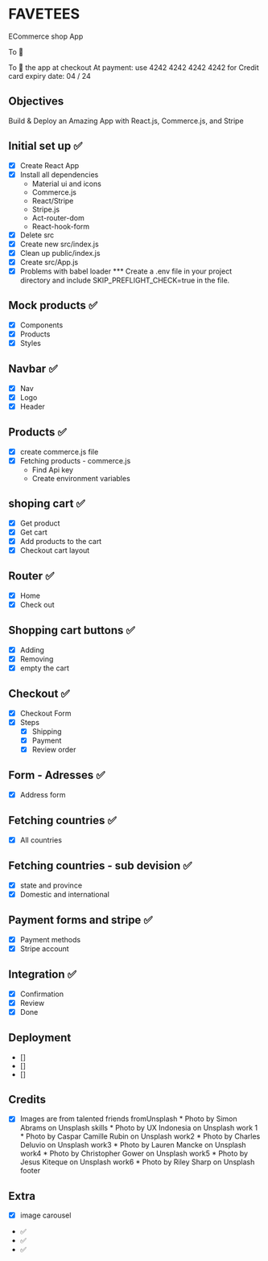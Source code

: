 # FAVETEES

ECommerce shop App

To :rocket:

To :test_tube: the app at checkout
At payment: use  4242 4242 4242 4242 for Credit card
expiry date: 04 / 24


<!-- ![example-site](example-site.gif) -->

## Objectives
Build & Deploy an Amazing App with React.js, Commerce.js, and Stripe

## Initial set up ✅

* [x] Create React App
* [x] Install all dependencies
    * Material ui and icons
    * Commerce.js
    * React/Stripe
    * Stripe.js
    * Act-router-dom
    * React-hook-form
* [x] Delete src
* [x] Create new src/index.js
* [x] Clean up public/index.js
* [x] Create src/App.js
* [x] Problems with babel loader
      *** Create a .env file in your project directory and include SKIP_PREFLIGHT_CHECK=true in the file.

## Mock products ✅

* [x] Components
* [x] Products
* [x] Styles

## Navbar ✅

* [x] Nav
* [x] Logo
* [x] Header

## Products ✅

* [x] create commerce.js file
* [x] Fetching products - commerce.js
     * Find Api key
     * Create environment variables

## shoping cart ✅

* [x] Get product
* [x] Get cart
* [x] Add products to the cart
* [x] Checkout cart layout

## Router ✅

* [x] Home
* [x] Check out

## Shopping cart buttons ✅

* [x] Adding
* [x] Removing
* [x] empty the cart
## Checkout ✅

*  [x] Checkout Form
*   [x] Steps
    * [x] Shipping
    * [x] Payment
    * [x] Review order

## Form - Adresses ✅

* [x] Address form
## Fetching countries ✅

* [x] All countries
## Fetching countries - sub devision ✅

* [x] state and province
* [x] Domestic and international
## Payment forms and stripe ✅

* [x] Payment methods
* [x] Stripe account

## Integration  ✅

* [x] Confirmation
* [x] Review
* [x] Done

## Deployment

* []
* []
* []

## Credits

* [x] Images are from talented friends fromUnsplash
      * Photo by Simon Abrams on Unsplash skills
      * Photo by UX Indonesia on Unsplash  work 1
      * Photo by Caspar Camille Rubin on Unsplash work2
      * Photo by Charles Deluvio on Unsplash work3
      * Photo by Lauren Mancke on Unsplash work4
      * Photo by Christopher Gower on Unsplash work5
      * Photo by Jesus Kiteque on Unsplash work6
      * Photo by Riley Sharp on Unsplash footer


## Extra

* [x] image carousel

* ✅
* ✅
* ✅
